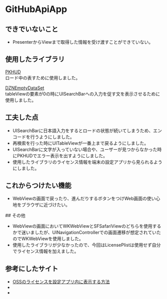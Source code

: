 # GitHubApiApp

## できでいないこと
<ul>
<li>PresenterからViewまで取得した情報を受け渡すことができていない。</li>
</ul>

## 使用したライブラリ
<a href="https://github.com/pkluz/PKHUD">PKHUD</a>  
ロード中の表すために使用しました。  

<a href="https://github.com/dzenbot/DZNEmptyDataSet">DZNEmptyDataSet</a>  
tableViewの要素が0の時にUISearchBarへの入力を促す文を表示させるために使用しました。  

## 工夫した点
<ul>
<li>UISearchBarに日本語入力をするとロードの状態が続いてしまうため、エンコードを行うようにしました。</li>
<li>再検索を行った時にUITableViewが一番上まで戻るようにしました。</li>
<li>UISearchBarに文字が入っていない場合や、ユーザーが見つからなかった時にPKHUDでエラー表示を出すようにしました。</li>
<li>使用したライブラリのライセンス情報を端末の設定アプリから見られるようにしました。</li>
</ul>

## これからつけたい機能
<ul>
<li>WebViewの画面で戻ったり、進んだりするボタンをつけWeb画面の使い心地をブラウザに近づけたい。</li>
</ul>
## その他
<ul>
<li>WebViewの画面においてWKWebViewとSFSafariViewのどちらを使用するかで迷いましたが、UINavigationControllerでの画面遷移が想定されていたのでWKWebViewを使用しました。</li>  
<li>使用したライブラリが少なかったので、今回はLicensePlistは使用せず自分でライセンス情報を加えました。</li>
</ul>

## 参考にしたサイト
<ul>
<li><a href="https://qiita.com/uhooi/items/0a57cad6e7ca8e30f09a">OSSのライセンスを設定アプリ内に表示する方法</a></li>
<li></li>
<li></li>
</ul>
